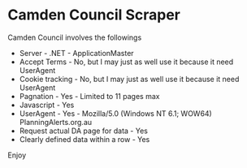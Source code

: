 # Camden Council Scraper

Camden Council involves the followings
* Server - .NET - ApplicationMaster
* Accept Terms - No, but I may just as well use it because it need UserAgent
* Cookie tracking - No, but I may just as well use it because it need UserAgent
* Pagnation - Yes - Limited to 11 pages max
* Javascript - Yes
* UserAgent - Yes - Mozilla/5.0 (Windows NT 6.1; WOW64) PlanningAlerts.org.au
* Request actual DA page for data - Yes
* Clearly defined data within a row - Yes

Enjoy
